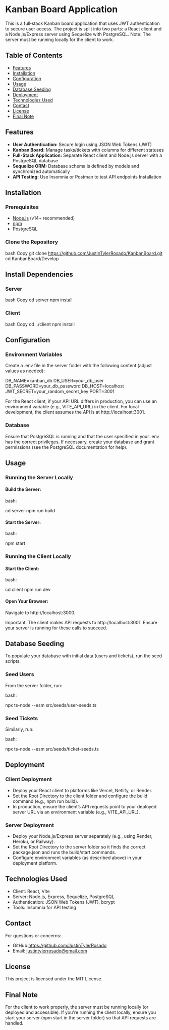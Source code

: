 # Kanban Board Application
This is a full‑stack Kanban board application that uses JWT authentication to secure user access. The project is split into two parts: a React client and a Node.js/Express server using Sequelize with PostgreSQL. Note: The server must be running locally for the client to work.

## Table of Contents

- [Features](#features)
- [Installation](#installation)
- [Configuration](#configuration)
- [Usage](#usage)
- [Database Seeding](#database-seeding)
- [Deployment](#deployment)
- [Technologies Used](#technologies-used)
- [Contact](#contact)
- [License](#license)
- [Final Note](#final-note)

## Features

- **User Authentication:** Secure login using JSON Web Tokens (JWT)
- **Kanban Board:** Manage tasks/tickets with columns for different statuses
- **Full-Stack Application:** Separate React client and Node.js server with a PostgreSQL database
- **Sequelize ORM:** Database schema is defined by models and synchronized automatically
- **API Testing:** Use Insomnia or Postman to test API endpoints
Installation

## Installation

### Prerequisites

- [Node.js](https://nodejs.org/) (v14+ recommended)
- [npm](https://www.npmjs.com/)
- [PostgreSQL](https://www.postgresql.org/download/)

### Clone the Repository

bash
Copy
git clone https://github.com/JustinTylerRosado/KanbanBoard.git
cd KanbanBoard/Develop

## Install Dependencies

### Server

bash
Copy
cd server
npm install

### Client

bash
Copy
cd ../client
npm install

## Configuration

### Environment Variables
Create a .env file in the server folder with the following content (adjust values as needed):

DB_NAME=kanban_db
DB_USER=your_db_user
DB_PASSWORD=your_db_password
DB_HOST=localhost
JWT_SECRET=your_random_secret_key
PORT=3001

For the React client, if your API URL differs in production, you can use an environment variable (e.g., VITE_API_URL) in the client. For local development, the client assumes the API is at http://localhost:3001.

### Database

Ensure that PostgreSQL is running and that the user specified in your .env has the correct privileges. If necessary, create your database and grant permissions (see the PostgreSQL documentation for help).

## Usage

### Running the Server Locally

#### Build the Server:

bash:

cd server
npm run build

#### Start the Server:

bash:

npm start

### Running the Client Locally

#### Start the Client:

bash:

cd client
npm run dev

#### Open Your Browser:

Navigate to http://localhost:3000.

Important: The client makes API requests to http://localhost:3001. Ensure your server is running for these calls to succeed.

## Database Seeding

To populate your database with initial data (users and tickets), run the seed scripts.

### Seed Users

From the server folder, run:

bash:

npx ts-node --esm src/seeds/user-seeds.ts

### Seed Tickets

Similarly, run:

bash: 

npx ts-node --esm src/seeds/ticket-seeds.ts

## Deployment

### Client Deployment

- Deploy your React client to platforms like Vercel, Netlify, or Render.
- Set the Root Directory to the client folder and configure the build command (e.g., npm run build).
- In production, ensure the client’s API requests point to your deployed server URL via an environment variable (e.g., VITE_API_URL).

### Server Deployment

- Deploy your Node.js/Express server separately (e.g., using Render, Heroku, or Railway).
- Set the Root Directory to the server folder so it finds the correct package.json and runs the build/start commands.
- Configure environment variables (as described above) in your deployment platform.

## Technologies Used
- Client: React, Vite
- Server: Node.js, Express, Sequelize, PostgreSQL
- Authentication: JSON Web Tokens (JWT), bcrypt
- Tools: Insomnia for API testing

## Contact

For questions or concerns:
- GitHub:https://github.com/JustinTylerRosado
- Email: justintylerrosado@gmail.com

## License

This project is licensed under the MIT License.

## Final Note

For the client to work properly, the server must be running locally (or deployed and accessible). If you're running the client locally, ensure you start your server (npm start in the server folder) so that API requests are handled.

